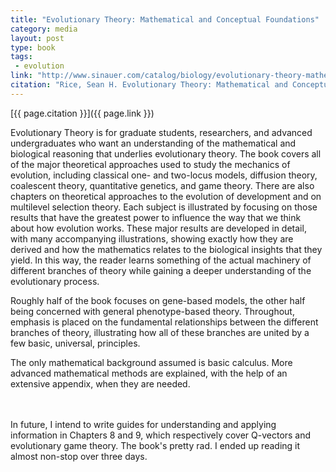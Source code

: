 ```yaml
---
title: "Evolutionary Theory: Mathematical and Conceptual Foundations"
category: media
layout: post
type: book
tags:
 - evolution
link: "http://www.sinauer.com/catalog/biology/evolutionary-theory-mathematical-and-conceptual-foundations.html"
citation: "Rice, Sean H. Evolutionary Theory: Mathematical and Conceptual Foundations. Sinauer Associates, Inc. (2004)."
---
```


[{{ page.citation }}]({{ page.link }})

<!--start-->
Evolutionary Theory is for graduate students, researchers, and advanced undergraduates who want an understanding of the mathematical and biological reasoning that underlies evolutionary theory. The book covers all of the major theoretical approaches used to study the mechanics of evolution, including classical one- and two-locus models, diffusion theory, coalescent theory, quantitative genetics, and game theory. There are also chapters on theoretical approaches to the evolution of development and on multilevel selection theory. Each subject is illustrated by focusing on those results that have the greatest power to influence the way that we think about how evolution works. These major results are developed in detail, with many accompanying illustrations, showing exactly how they are derived and how the mathematics relates to the biological insights that they yield. In this way, the reader learns something of the actual machinery of different branches of theory while gaining a deeper understanding of the evolutionary process.  

Roughly half of the book focuses on gene-based models, the other half being concerned with general phenotype-based theory. Throughout, emphasis is placed on the fundamental relationships between the different branches of theory, illustrating how all of these branches are united by a few basic, universal, principles.  

The only mathematical background assumed is basic calculus. More advanced mathematical methods are explained, with the help of an extensive appendix, when they are needed.   
<!--end-->

<br><br>
In future, I intend to write guides for understanding and applying information in Chapters 8 and 9, which respectively cover Q-vectors and evolutionary game theory. The book's pretty rad. I ended up reading it almost non-stop over three days. 
